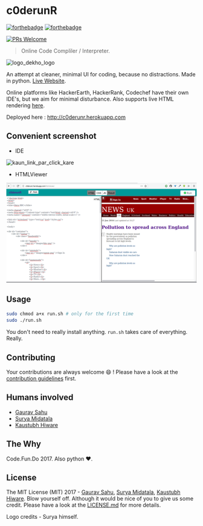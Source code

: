 # c0derunR
[![forthebadge](http://forthebadge.com/images/badges/made-with-python.svg)](http://forthebadge.com)  [![forthebadge](http://forthebadge.com/images/badges/uses-html.svg)](http://forthebadge.com)

[![PRs Welcome](https://img.shields.io/badge/PRs-welcome-brightgreen.svg?style=shields)](http://makeapullrequest.com)
> Online Code Compliler / Interpreter.

![logo_dekho_logo](static/img/logo-red.PNG)

An attempt at cleaner, minimal UI for coding, because no distractions. Made in
python. [Live Website](http://c0derunr.herokuapp.com).

Online platforms like HackerEarth, HackerRank, Codechef have their own IDE's, but we aim for minimal disturbance. Also supports live HTML rendering [here](http://c0derunr.herokuapp.com/htmlviewer).

Deployed here : http://c0derunr.herokuapp.com

## Convenient screenshot

* IDE

![kaun_link_par_click_kare](static/img/screenshot.png)

* HTMLViewer

![HTMLViewer](static/img/htmlviewer.png)


## Usage

```sh
sudo chmod a+x run.sh # only for the first time
sudo ./run.sh
```
You don't need to really install anything. `run.sh` takes care of everything. Really.

## Contributing

Your contributions are always welcome :smile: ! Please have a look at the [contribution guidelines](CONTRIBUTING.md) first.

## Humans involved

* [Gaurav Sahu](https://github.com/demfier)
* [Surya Midatala](https://github.com/kingofools)
* [Kaustubh Hiware](https://github.com/kaustubhhiware)

## The Why
Code.Fun.Do 2017. Also python :heart:.

## License
The MIT License (MIT) 2017 - [Gaurav Sahu](https://github.com/demfier), [Surya Midatala](https://github.com/kingofools), [Kaustubh Hiware](https://github.com/kaustubhhiware).
Blow yourself off. Although it would be nice of you to give us some credit. Please have a look at the [LICENSE.md](LICENSE.md) for more details.

Logo credits - Surya himself.
